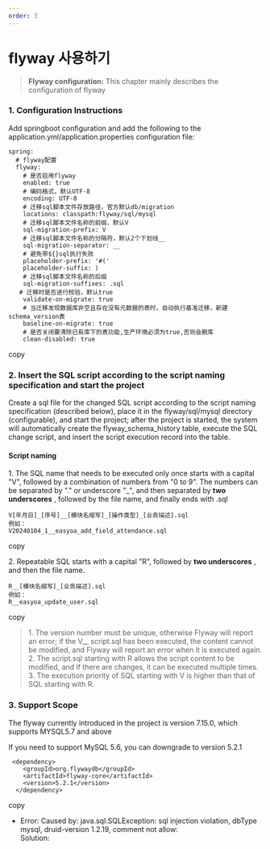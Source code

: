 ```yaml
---
order: 3
---
```


# flyway 사용하기

> **Flyway configuration:** This chapter mainly describes the configuration of flyway

### 1\. Configuration Instructions

Add springboot configuration and add the following to the application.yml/application.properties configuration file:

```
spring:
  # flyway配置
  flyway:
    # 是否启用flyway
    enabled: true
    # 编码格式，默认UTF-8
    encoding: UTF-8
    # 迁移sql脚本文件存放路径，官方默认db/migration
    locations: classpath:flyway/sql/mysql
    # 迁移sql脚本文件名称的前缀，默认V
    sql-migration-prefix: V
    # 迁移sql脚本文件名称的分隔符，默认2个下划线__
    sql-migration-separator: __
    # 避免带${}sql执行失败
    placeholder-prefix: '#('
    placeholder-suffix: )
    # 迁移sql脚本文件名称的后缀
    sql-migration-suffixes: .sql
   # 迁移时是否进行校验，默认true
    validate-on-migrate: true
    # 当迁移发现数据库非空且存在没有元数据的表时，自动执行基准迁移，新建schema_version表
    baseline-on-migrate: true
    # 是否关闭要清除已有库下的表功能,生产环境必须为true,否则会删库
    clean-disabled: true
```

copy

### 2\. Insert the SQL script according to the script naming specification and start the project

Create a sql file for the changed SQL script according to the script naming specification (described below), place it in the flyway/sql/mysql directory (configurable), and start the project; after the project is started, the system will automatically create the flyway_schema_history table, execute the SQL change script, and insert the script execution record into the table.

#### Script naming

1\. The SQL name that needs to be executed only once starts with a capital "V", followed by a combination of numbers from "0 to 9". The numbers can be separated by "." or underscore "\_", and then separated by **two underscores** , followed by the file name, and finally ends with .sql

```
V[年月日]_[序号]__[模块名缩写]_[操作类型]_[业务描述].sql
例如：
V20240104_1__easyoa_add_field_attendance.sql
```

copy

2\. Repeatable SQL starts with a capital "R", followed by **two underscores** , and then the file name.

```
R__[模块名缩写]_[业务描述].sql
例如：
R__easyoa_update_user.sql
```

copy

> 1\. The version number must be unique, otherwise Flyway will report an error; if the V\_\_ script.sql has been executed, the content cannot be modified, and Flyway will report an error when it is executed again.  
> 2\. The script.sql starting with R allows the script content to be modified, and if there are changes, it can be executed multiple times.  
> 3\. The execution priority of SQL starting with V is higher than that of SQL starting with R.

### 3\. Support Scope

The flyway currently introduced in the project is version 7.15.0, which supports MYSQL5.7 and above

If you need to support MySQL 5.6, you can downgrade to version 5.2.1

```
 <dependency>
    <groupId>org.flywaydb</groupId>
    <artifactId>flyway-core</artifactId>
    <version>5.2.1</version>
  </dependency>
```

copy

- Error: Caused by: java.sql.SQLException: sql injection violation, dbType mysql, druid-version 1.2.19, comment not allow:  
  Solution:
